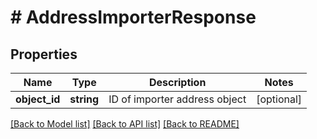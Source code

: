 # # AddressImporterResponse

## Properties

Name | Type | Description | Notes
------------ | ------------- | ------------- | -------------
**object_id** | **string** | ID of importer address object | [optional]

[[Back to Model list]](../../README.md#models) [[Back to API list]](../../README.md#endpoints) [[Back to README]](../../README.md)
